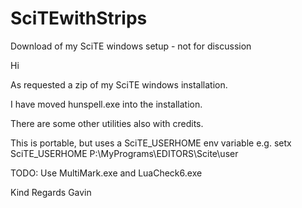 # SciTEwithStrips
Download of my SciTE windows setup - not for discussion

Hi

As requested a zip of my SciTE windows installation.
 
I have moved hunspell.exe into the installation.
  
There are some other utilities also with credits.
     
This is portable, but uses a SciTE_USERHOME env variable
e.g. setx SciTE_USERHOME P:\MyPrograms\EDITORS\Scite\user

TODO: Use MultiMark.exe and LuaCheck6.exe
        
Kind Regards Gavin 
